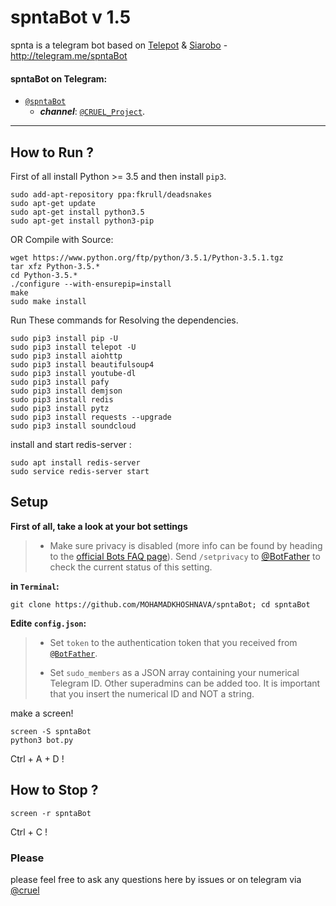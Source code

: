 # spntaBot v 1.5

spnta is a telegram bot based on [Telepot](https://github.com/nickoala/telepot) & [Siarobo](https://github.com/siyanew/Siarobo) - http://telegram.me/spntaBot


#### spntaBot on Telegram:

- [`@spntaBot`](https://telegram.me/spntaBot)
	- **_channel_**: [`@CRUEL_Project`](https://telegram.me/CRUEL_Project).
* * *

## How to Run ?
First of all install Python >= 3.5 and then install `pip3`.
```
sudo add-apt-repository ppa:fkrull/deadsnakes
sudo apt-get update
sudo apt-get install python3.5
sudo apt-get install python3-pip
```
OR Compile with Source:
```
wget https://www.python.org/ftp/python/3.5.1/Python-3.5.1.tgz
tar xfz Python-3.5.*
cd Python-3.5.*
./configure --with-ensurepip=install
make
sudo make install
```
Run These commands for Resolving the dependencies.

```
sudo pip3 install pip -U
sudo pip3 install telepot -U
sudo pip3 install aiohttp
sudo pip3 install beautifulsoup4
sudo pip3 install youtube-dl
sudo pip3 install pafy
sudo pip3 install demjson
sudo pip3 install redis
sudo pip3 install pytz
sudo pip3 install requests --upgrade
sudo pip3 install soundcloud
```

install and start redis-server :
```
sudo apt install redis-server
sudo service redis-server start
```

## Setup

**First of all, take a look at your bot settings**

> * Make sure privacy is disabled (more info can be found by heading to the [official Bots FAQ page](https://core.telegram.org/bots/faq#what-messages-will-my-bot-get)). Send `/setprivacy` to [@BotFather](http://telegram.me/BotFather) to check the current status of this setting.


**in `Terminal`:**

```git clone https://github.com/MOHAMADKHOSHNAVA/spntaBot; cd spntaBot```


**Edite `config.json`:**

> * Set `token` to the authentication token that you received from [`@BotFather`](http://telegram.me/BotFather).
>
> * Set `sudo_members` as a JSON array containing your numerical Telegram ID. Other superadmins can be added too. It is important that you insert the numerical ID and NOT a string.
>


make a screen!
```
screen -S spntaBot
python3 bot.py
```
Ctrl + A + D !

## How to Stop ?
```
screen -r spntaBot
```
Ctrl + C !



### Please
please feel free to ask any questions here by issues or on telegram via [@cruel](https://telegram.me/cruel/)

